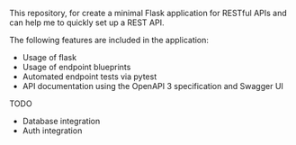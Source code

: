 This repository, for create a minimal Flask application for RESTful APIs and can help me to quickly set up a REST API.

The following features are included in the application:

* Usage of flask
* Usage of endpoint blueprints
* Automated endpoint tests via pytest
* API documentation using the OpenAPI 3 specification and Swagger UI

TODO

* Database integration
* Auth integration